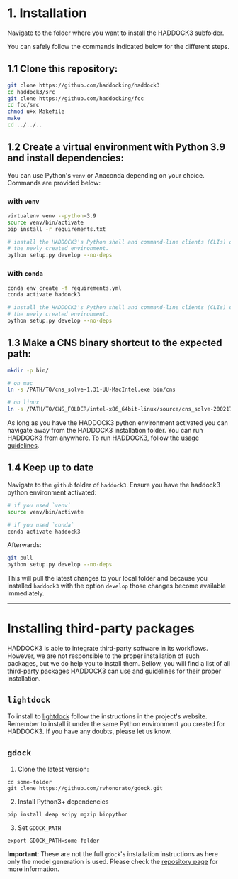 # 1. Installation

Navigate to the folder where you want to install the HADDOCK3 subfolder.

You can safely follow the commands indicated below for the different
steps.

## 1.1 Clone this repository:

```bash
git clone https://github.com/haddocking/haddock3
cd haddock3/src
git clone https://github.com/haddocking/fcc
cd fcc/src
chmod u+x Makefile
make
cd ../../..
```

## 1.2 Create a virtual environment with Python 3.9 and install dependencies:

You can use Python's `venv` or Anaconda depending on your choice.
Commands are provided below:

### with `venv`

```bash
virtualenv venv --python=3.9
source venv/bin/activate
pip install -r requirements.txt

# install the HADDOCK3's Python shell and command-line clients (CLIs) on
# the newly created environment.
python setup.py develop --no-deps
```

### with `conda`
```bash
conda env create -f requirements.yml
conda activate haddock3

# install the HADDOCK3's Python shell and command-line clients (CLIs) on
# the newly created environment.
python setup.py develop --no-deps
```

## 1.3 Make a CNS binary shortcut to the expected path:

```bash
mkdir -p bin/

# on mac
ln -s /PATH/TO/cns_solve-1.31-UU-MacIntel.exe bin/cns

# on linux
ln -s /PATH/TO/CNS_FOLDER/intel-x86_64bit-linux/source/cns_solve-2002171359.exe bin/cns
```

As long as you have the HADDOCK3 python environment activated you can
navigate away from the HADDOCK3 installation folder. You can run
HADDOCK3 from anywhere. To run HADDOCK3, follow the [usage
guidelines](USAGE.md).

## 1.4 Keep up to date

Navigate to the `github` folder of `haddock3`. Ensure you have the
haddock3 python environment activated:

```bash
# if you used `venv`
source venv/bin/activate

# if you used `conda`
conda activate haddock3
```

Afterwards:

```bash
git pull
python setup.py develop --no-deps
```

This will pull the latest changes to your local folder and because you
installed `haddock3` with the option `develop` those changes become
available immediately.

* * *

# Installing third-party packages

HADDOCK3 is able to integrate third-party software in its workflows.
However, we are not responsible to the proper installation of such
packages, but we do help you to install them. Bellow, you will find a
list of all third-party packages HADDOCK3 can use and guidelines for
their proper installation.

## `lightdock`

To install to [lightdock](https://github.com/lightdock/lightdock) follow
the instructions in the project's website. Remember to install it under
the same Python environment you created for HADDOCK3. If you have any
doubts, please let us know.

## `gdock`

1. Clone the latest version:

```
cd some-folder
git clone https://github.com/rvhonorato/gdock.git
```

2. Install Python3+ dependencies
```
pip install deap scipy mgzip biopython
```

3. Set `GDOCK_PATH`
```
export GDOCK_PATH=some-folder
```

**Important**: These are not the full `gdock`'s installation
instructions as here only the model generation is used. Please check the
[repository page](https://github.com/rvhonorato/gdock) for more
information.
